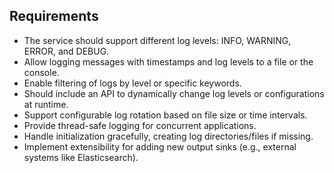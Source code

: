 ## Requirements
 - The service should support different log levels: INFO, WARNING, ERROR, and DEBUG.
 - Allow logging messages with timestamps and log levels to a file or the console.
 - Enable filtering of logs by level or specific keywords.
 - Should include an API to dynamically change log levels or configurations at runtime.
 - Support configurable log rotation based on file size or time intervals.
 - Provide thread-safe logging for concurrent applications.
 - Handle initialization gracefully, creating log directories/files if missing.
 - Implement extensibility for adding new output sinks (e.g., external systems like Elasticsearch).
